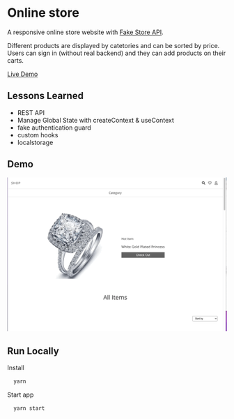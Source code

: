 
# Online store 

A responsive online store website with [Fake Store API](https://fakestoreapi.com/).

Different products are displayed by catetories and can be sorted by price. Users can sign in (without real backend) and they can add products on their carts.

[Live Demo](https://shop-with-api.netlify.app)




## Lessons Learned

- REST API
- Manage Global State with createContext & useContext
- fake authentication guard
- custom hooks
- localstorage



## Demo
![demo](shop.gif)


## Run Locally

Install

```bash
  yarn
```
Start app 
```bash
  yarn start
```


